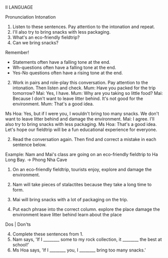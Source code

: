 II LANGUAGE

Pronunciation
Intonation

1. Listen to these sentences. Pay attention to the intonation and repeat.
1. I'll also try to bring snacks with less packaging.
2. What's an eco-friendly fieldtrip?
3. Can we bring snacks?

Remember!
- Statements often have a falling tone at the end.
- Wh-questions often have a falling tone at the end.
- Yes-No questions often have a rising tone at the end.

2. Work in pairs and role-play this conversation. Pay attention to the intonation. Then listen and check.
Mum: Have you packed for the trip tomorrow?
Mai: Yes, I have.
Mum: Why are you taking so little food?
Mai: Because I don't want to leave litter behind. It's not good for the environment.
Mum: That's a good idea.

Ms Hoa: Yes, but if I were you, I wouldn't bring too many snacks. We don't want to leave litter behind and damage the environment.
Mai: I agree. I'll also try to bring snacks with less packaging.
Ms Hoa: That's a good idea. Let's hope our fieldtrip will be a fun educational experience for everyone.

2. Read the conversation again. Then find and correct a mistake in each sentence below.

Example:
Nam and Mai's class are going on an eco-friendly fieldtrip to Ha Long Bay.
→ Phong Nha Cave

1. On an eco-friendly fieldtrip, tourists enjoy, explore and damage the environment.
2. Nam will take pieces of stalactites because they take a long time to form.
3. Mai will bring snacks with a lot of packaging on the trip.

3. Put each phrase into the correct column.
explore the place
damage the environment
leave litter behind
learn about the place

Dos | Don'ts

4. Complete these sentences from 1.
1. Nam says, 'If I ________ some to my rock collection, it ________ the best at school!'
2. Ms Hoa says, 'If I ________ you, I ________ bring too many snacks.'